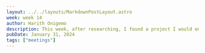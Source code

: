 ```yaml
---
layout: ../../layouts/MarkdownPostLayout.astro
week: week 14
author: Harith Onigemo
description: This week, after researching, I found a project I would enjoy working on, an AI-automated waste Recycling Bot. The idea looked complicated, so I approached my supervisor, who found a way to simplify it. Instead of detecting 4 different waste classes, I can detect two waste classes, e.g., Plastic/Can.  These waste classes will be based on how harmful they are to recycling. Also, he told me that I could use a material other than metal for the bot’s chassis. I will have to research how I want the device to look.
pubDate: January 31, 2024
tags: ["meetings"]
---
```

